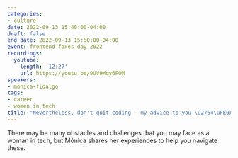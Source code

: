 ```yaml
---
categories:
- culture
date: 2022-09-13 15:40:00-04:00
draft: false
end_date: 2022-09-13 15:50:00-04:00
event: frontend-foxes-day-2022
recordings:
  youtube:
    length: '12:27'
    url: https://youtu.be/9UV9Mqy6FOM
speakers:
- monica-fidalgo
tags:
- career
- women in tech
title: "Nevertheless, don't quit coding - my advice to you \u2764\uFE0F"
---
```



There may be many obstacles and challenges that you may face as a woman in tech, but Mónica shares her experiences to help you navigate these.
